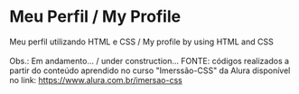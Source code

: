 # Meu Perfil / My Profile
Meu perfil utilizando HTML e CSS / My profile by using HTML and CSS
<br>
<br>
Obs.: Em andamento... / under construction...
FONTE: códigos realizados a partir do conteúdo aprendido no curso "Imerssão-CSS" da Alura disponível no link:
https://www.alura.com.br/imersao-css

